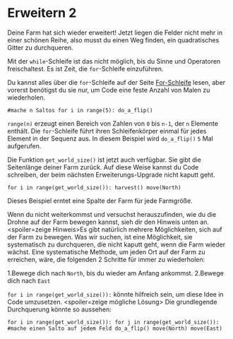 # Erweitern 2
Deine Farm hat sich wieder erweitert! Jetzt liegen die Felder nicht mehr in einer schönen Reihe, also musst du einen Weg finden, ein quadratisches Gitter zu durchqueren.

Mit der `while`-Schleife ist das nicht möglich, bis du Sinne und Operatoren freischaltest.
Es ist Zeit, die `for`-Schleife einzuführen.

Du kannst alles über die `for`-Schleife auf der Seite [For-Schleife](docs/scripting/for.md) lesen, aber vorerst benötigst du sie nur, um Code eine feste Anzahl von Malen zu wiederholen.

`#mache n Saltos
for i in range(5):
	do_a_flip()`

`range(n)` erzeugt einen Bereich von Zahlen von `0` bis `n-1`, der `n` Elemente enthält. Die `for`-Schleife führt ihren Schleifenkörper einmal für jedes Element in der Sequenz aus. In diesem Beispiel wird `do_a_flip()` `5` Mal aufgerufen.

Die Funktion `get_world_size()` ist jetzt auch verfügbar. Sie gibt die Seitenlänge deiner Farm zurück. Auf diese Weise kannst du Code schreiben, der beim nächsten Erweiterungs-Upgrade nicht kaputt geht.

`for i in range(get_world_size()):
	harvest()
	move(North)`

Dieses Beispiel erntet eine Spalte der Farm für jede Farmgröße.

Wenn du nicht weiterkommst und versuchst herauszufinden, wie du die Drohne auf der Farm bewegen kannst, sieh dir den Hinweis unten an.
<spoiler=zeige Hinweis>Es gibt natürlich mehrere Möglichkeiten, sich auf der Farm zu bewegen.
Was wir suchen, ist eine Möglichkeit, sie systematisch zu durchqueren, die nicht kaputt geht, wenn die Farm wieder wächst.
Eine systematische Methode, um jeden Ort auf der Farm zu erreichen, wäre, die folgenden 2 Schritte für immer zu wiederholen:

1.Bewege dich nach `North`, bis du wieder am Anfang ankommst.
2.Bewege dich nach `East`

`for i in range(get_world_size()):` könnte hilfreich sein, um diese Idee in Code umzusetzen.
</spoiler>
<spoiler=zeige mögliche Lösung> Die grundlegende Durchquerung könnte so aussehen:

`for i in range(get_world_size()):
	for j in range(get_world_size()):
		#mache einen Salto auf jedem Feld
		do_a_flip()
		move(North)
	move(East)`
</spoiler>
